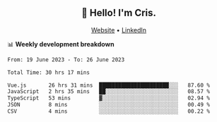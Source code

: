 
<h2 align="center">👋 Hello! I'm Cris.</h2>
<p align="center">
  <a href="https://www.criscunas.dev">Website</a> •
  <a href="https://www.linkedin.com/in/cristophercunas/">LinkedIn</a> 
</p>


📊 **Weekly development breakdown**
<!--START_SECTION:waka-->

```txt
From: 19 June 2023 - To: 26 June 2023

Total Time: 30 hrs 17 mins

Vue.js       26 hrs 31 mins  ██████████████████████░░░   87.60 %
JavaScript   2 hrs 35 mins   ██░░░░░░░░░░░░░░░░░░░░░░░   08.57 %
TypeScript   53 mins         ▓░░░░░░░░░░░░░░░░░░░░░░░░   02.94 %
JSON         8 mins          ░░░░░░░░░░░░░░░░░░░░░░░░░   00.49 %
CSV          4 mins          ░░░░░░░░░░░░░░░░░░░░░░░░░   00.22 %
```

<!--END_SECTION:waka-->
